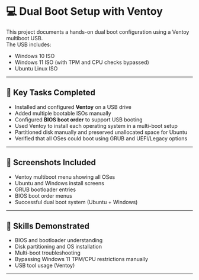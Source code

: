 
# 💻 Dual Boot Setup with Ventoy

This project documents a hands-on dual boot configuration using a Ventoy multiboot USB.  
The USB includes:

- Windows 10 ISO
- Windows 11 ISO (with TPM and CPU checks bypassed)
- Ubuntu Linux ISO

---

## 🔧 Key Tasks Completed

- Installed and configured **Ventoy** on a USB drive
- Added multiple bootable ISOs manually
- Configured **BIOS boot order** to support USB booting
- Used Ventoy to install each operating system in a multi-boot setup
- Partitioned disk manually and preserved unallocated space for Ubuntu
- Verified that all OSes could boot using GRUB and UEFI/Legacy options

---

## 📸 Screenshots Included

- Ventoy multiboot menu showing all OSes
- Ubuntu and Windows install screens
- GRUB bootloader entries
- BIOS boot order menus
- Successful dual boot system (Ubuntu + Windows)

---

## 🧠 Skills Demonstrated

- BIOS and bootloader understanding
- Disk partitioning and OS installation
- Multi-boot troubleshooting
- Bypassing Windows 11 TPM/CPU restrictions manually
- USB tool usage (Ventoy)

---
